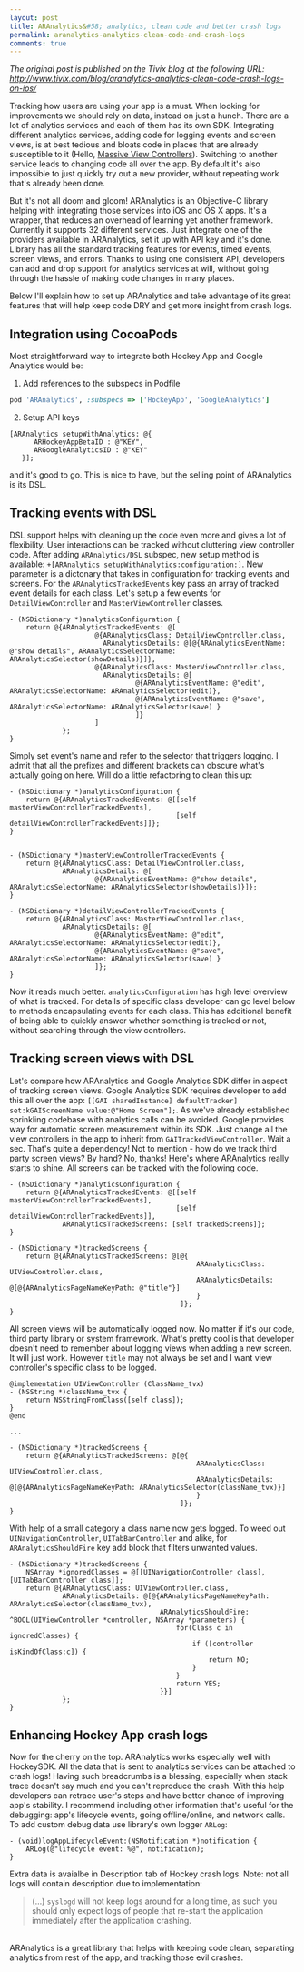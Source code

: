 ```yaml
---
layout: post
title: ARAnalytics&#58; analytics, clean code and better crash logs
permalink: aranalytics-analytics-clean-code-and-crash-logs
comments: true
---
```


_The original post is published on the Tivix blog at the following URL: http://www.tivix.com/blog/aranalytics-analytics-clean-code-crash-logs-on-ios/_

Tracking how users are using your app is a must. When looking for improvements we should rely on data, instead on just a hunch. There are a lot of analytics services and each of them has its own SDK. Integrating different analytics services,  adding code for logging events and screen views, is at best tedious and bloats code in places that are already susceptible to it (Hello, [Massive View Controllers](https://twitter.com/colin_campbell/status/293167951132098560)). Switching to another service leads to changing code all over the app. By default it's also impossible to just quickly try out a new provider, without repeating work that's already been done.
 
But it's not all doom and gloom! ARAnalytics is an Objective-C library helping with integrating those services into iOS and OS X apps. It's a wrapper, that reduces an overhead of learning yet another framework. Currently it supports 32 different services. Just integrate one of the providers available in ARAnalytics, set it up with API key and it's done. Library has all the standard  tracking features for events, timed events, screen views, and errors. Thanks to using one consistent API, developers can add and drop support for analytics services at will, without going through the hassle of making code changes in many places.

Below I'll explain how to set up ARAnalytics and take advantage of its great features that will help keep code DRY and get more insight from crash logs.

<!--more-->

## Integration using CocoaPods
Most straightforward way to integrate both Hockey App and Google Analytics would be:

1. Add references to the subspecs in Podfile

~~~ruby
pod 'ARAnalytics', :subspecs => ['HockeyApp', 'GoogleAnalytics']
~~~

2. Setup API keys

~~~objc
[ARAnalytics setupWithAnalytics: @{
      ARHockeyAppBetaID : @"KEY",
      ARGoogleAnalyticsID : @"KEY"
   }];
~~~

and it's good to go. This is nice to have, but the selling point of ARAnalytics is its DSL.

## Tracking events with DSL
DSL support helps with cleaning up the code even more and gives a lot of flexibility. User interactions can be tracked without cluttering view controller code. After adding `ARAnalytics/DSL` subspec, new setup method is available: `+[ARAnalytics setupWithAnalytics:configuration:]`. New parameter is a dictonary that takes in configuration for tracking events and screens. For the `ARAnalyticsTrackedEvents` key pass an array of tracked event details for each class. Let's setup a few events for `DetailViewController` and `MasterViewController` classes.

~~~objc
- (NSDictionary *)analyticsConfiguration {
    return @{ARAnalyticsTrackedEvents: @[
                     @{ARAnalyticsClass: DetailViewController.class,
                       ARAnalyticsDetails: @[@{ARAnalyticsEventName: @"show details", ARAnalyticsSelectorName: ARAnalyticsSelector(showDetails)}]},
                     @{ARAnalyticsClass: MasterViewController.class,
                       ARAnalyticsDetails: @[
                               @{ARAnalyticsEventName: @"edit", ARAnalyticsSelectorName: ARAnalyticsSelector(edit)},
                               @{ARAnalyticsEventName: @"save", ARAnalyticsSelectorName: ARAnalyticsSelector(save) }
                               ]}
                     ]
             };
}
~~~

Simply set event's name and refer to the selector that triggers logging. I admit that all the prefixes and different brackets can obscure what's actually going on here. Will do a little refactoring to clean this up:

~~~objc
- (NSDictionary *)analyticsConfiguration {
    return @{ARAnalyticsTrackedEvents: @[[self masterViewControllerTrackedEvents],
                                         [self detailViewControllerTrackedEvents]]};
}


- (NSDictionary *)masterViewControllerTrackedEvents {
    return @{ARAnalyticsClass: DetailViewController.class,
             ARAnalyticsDetails: @[
                     @{ARAnalyticsEventName: @"show details", ARAnalyticsSelectorName: ARAnalyticsSelector(showDetails)}]};
}

- (NSDictionary *)detailViewControllerTrackedEvents {
    return @{ARAnalyticsClass: MasterViewController.class,
             ARAnalyticsDetails: @[
                     @{ARAnalyticsEventName: @"edit", ARAnalyticsSelectorName: ARAnalyticsSelector(edit)},
                     @{ARAnalyticsEventName: @"save", ARAnalyticsSelectorName: ARAnalyticsSelector(save) }
                     ]};
}
~~~

Now it reads much better. `analyticsConfiguration` has high level overview of what is tracked. For details of specific class developer can go level below to methods encapsulating events for each class. This has additional benefit of being able to quickly answer whether something is tracked or not, without searching through the view controllers.

## Tracking screen views with DSL
Let's compare how ARAnalytics and Google Analytics SDK differ in aspect of tracking screen views. Google Analytics SDK requires developer to add this all over the app: `[[GAI sharedInstance] defaultTracker] set:kGAIScreenName value:@"Home Screen"];`. As we've already established sprinkling codebase with analytics calls can be avoided. Google provides way for automatic screen measurement within its SDK. Just change all the view controllers in the app to inherit from `GAITrackedViewController`. Wait a sec. That's quite a dependency! Not to mention - how do we track third party screen views? By hand? No, thanks!
Here's where ARAnalytics really starts to shine. All screens can be tracked with the following code.

~~~objc
- (NSDictionary *)analyticsConfiguration {
    return @{ARAnalyticsTrackedEvents: @[[self masterViewControllerTrackedEvents],
                                         [self detailViewControllerTrackedEvents]],
             ARAnalyticsTrackedScreens: [self trackedScreens]};
}

- (NSDictionary *)trackedScreens {
    return @{ARAnalyticsTrackedScreens: @[@{
                                              ARAnalyticsClass: UIViewController.class,
                                              ARAnalyticsDetails: @[@{ARAnalyticsPageNameKeyPath: @"title"}]
                                              }
                                          ]};
}
~~~

All screen views will be automatically logged now. No matter if it's our code, third party library or system framework. What's pretty cool is that developer doesn't need to remember about logging views when adding a new screen. It will just work. However `title` may not always be set and I want view controller's specific class to be logged.

~~~objc
@implementation UIViewController (ClassName_tvx)
- (NSString *)className_tvx {
    return NSStringFromClass([self class]);
}
@end

...

- (NSDictionary *)trackedScreens {
    return @{ARAnalyticsTrackedScreens: @[@{
                                              ARAnalyticsClass: UIViewController.class,
                                              ARAnalyticsDetails: @[@{ARAnalyticsPageNameKeyPath: ARAnalyticsSelector(className_tvx)}]
                                              }
                                          ]};
}
~~~
With help of a small category a class name now gets logged. To weed out `UINavigationController`, `UITabBarController` and alike, for `ARAnalyticsShouldFire` key add block that filters unwanted values.

~~~objc
- (NSDictionary *)trackedScreens {
    NSArray *ignoredClasses = @[[UINavigationController class], [UITabBarController class]];
    return @{ARAnalyticsClass: UIViewController.class,
             ARAnalyticsDetails: @[@{ARAnalyticsPageNameKeyPath: ARAnalyticsSelector(className_tvx),
                                     ARAnalyticsShouldFire: ^BOOL(UIViewController *controller, NSArray *parameters) {
                                         for(Class c in ignoredClasses) {
                                             if ([controller isKindOfClass:c]) {
                                                 return NO;
                                             }
                                         }
                                         return YES;
                                     }}]
             };
}
~~~

## Enhancing Hockey App crash logs
Now for the cherry on the top. ARAnalytics works especially well with HockeySDK. All the data that is sent to analytics services can be attached to crash logs! Having such breadcrumbs is a blessing, especially when stack trace doesn't say much and you can't reproduce the crash. With this help developers can retrace user's steps and have better chance of improving app's stability. I recommend including other information that's useful for the debugging: app's lifecycle events, going offline/online, and network calls. To add custom debug data use library's own logger `ARLog`:

~~~objc
- (void)logAppLifecycleEvent:(NSNotification *)notification {
    ARLog(@"lifecycle event: %@", notification);
}
~~~

Extra data is avaialbe in Description tab of Hockey crash logs. Note: not all logs will contain description due to implementation:
>  (...) `syslogd` will not keep logs around for a long time, as such you should only expect logs of people that re-start the application immediately after the application crashing.


 <br />
ARAnalytics is a great library that helps with keeping code clean, separating analytics from rest of the app, and tracking those evil crashes.
